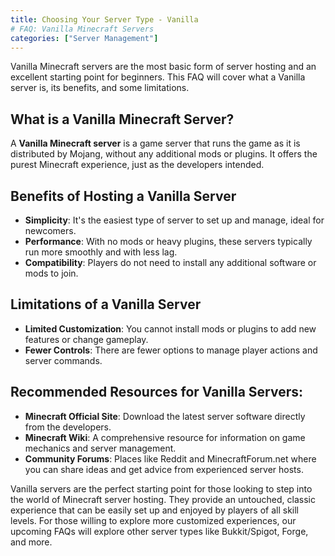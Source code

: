 ```yaml
---
title: Choosing Your Server Type - Vanilla
# FAQ: Vanilla Minecraft Servers
categories: ["Server Management"]
---
```


Vanilla Minecraft servers are the most basic form of server hosting and an excellent starting point for beginners. This FAQ will cover what a Vanilla server is, its benefits, and some limitations.

## What is a Vanilla Minecraft Server?

A **Vanilla Minecraft server** is a game server that runs the game as it is distributed by Mojang, without any additional mods or plugins. It offers the purest Minecraft experience, just as the developers intended.

## Benefits of Hosting a Vanilla Server

- **Simplicity**: It's the easiest type of server to set up and manage, ideal for newcomers.
- **Performance**: With no mods or heavy plugins, these servers typically run more smoothly and with less lag.
- **Compatibility**: Players do not need to install any additional software or mods to join.

## Limitations of a Vanilla Server

- **Limited Customization**: You cannot install mods or plugins to add new features or change gameplay.
- **Fewer Controls**: There are fewer options to manage player actions and server commands.

## Recommended Resources for Vanilla Servers:

- **Minecraft Official Site**: Download the latest server software directly from the developers.
- **Minecraft Wiki**: A comprehensive resource for information on game mechanics and server management.
- **Community Forums**: Places like Reddit and MinecraftForum.net where you can share ideas and get advice from experienced server hosts.

Vanilla servers are the perfect starting point for those looking to step into the world of Minecraft server hosting. They provide an untouched, classic experience that can be easily set up and enjoyed by players of all skill levels. For those willing to explore more customized experiences, our upcoming FAQs will explore other server types like Bukkit/Spigot, Forge, and more.
